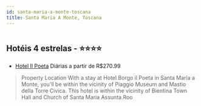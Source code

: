 ```yaml
---
id: santa-maria-a-monte-toscana
title: Santa Maria A Monte, Toscana
---
```


<center><img src="https://assets.cosmos-data.com/1/0a4122048b011bf4b461d187b8c46ff8/324749.jpg" alt="" /></center>


## Hotéis 4 estrelas - ⭐️⭐️⭐️⭐️

-    [Hotel Il Poeta](https://www.hurb.com/hoteis/santa-maria-a-monte/hotel-il-poeta-JNP-JP742391?cmp=18055) Diárias a partir de R$270.99
   > Property Location With a stay at Hotel Borgo il Poeta in Santa Maria a Monte, you&apos;ll be within the vicinity of Piaggio Museum and Mastio della Torre Civica. This hotel is within the vicinity of Bientina Town Hall and Church of Santa Maria Assunta.Roo

